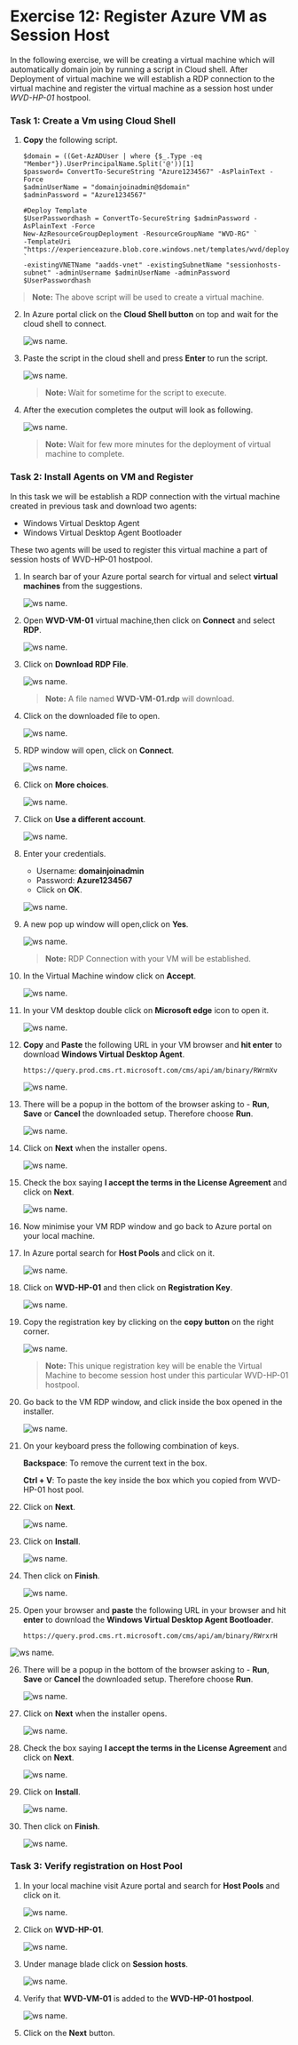 # Exercise 12: Register Azure VM as Session Host

In the following exercise, we will be creating a virtual machine which will automatically domain join by running a script in Cloud shell.
After Deployment of virtual machine we will establish a RDP connection to the virtual machine and register the virtual machine as a session host under *WVD-HP-01* hostpool.


### **Task 1: Create a Vm using Cloud Shell**

1. **Copy** the following script.

       $domain = ((Get-AzADUser | where {$_.Type -eq "Member"}).UserPrincipalName.Split('@'))[1]
       $password= ConvertTo-SecureString "Azure1234567" -AsPlainText -Force
       $adminUserName = "domainjoinadmin@$domain"
       $adminPassword = "Azure1234567"

       #Deploy Template
       $UserPasswordhash = ConvertTo-SecureString $adminPassword -AsPlainText -Force
       New-AzResourceGroupDeployment -ResourceGroupName "WVD-RG" `
       -TemplateUri "https://experienceazure.blob.core.windows.net/templates/wvd/deployVM.json" `
       -existingVNETName "aadds-vnet" -existingSubnetName "sessionhosts-subnet" -adminUsername $adminUserName -adminPassword $UserPasswordhash

       
>**Note:** The above script will be used to create a virtual machine.


2. In Azure portal click on the **Cloud Shell button** on top and wait for the cloud shell to connect.

   ![ws name.](media/a105.png)


3. Paste the script in the cloud shell and press **Enter** to run the script.

   ![ws name.](media/wvd54.png)
   
   >**Note:** Wait for sometime for the script to execute.
   
4. After the execution completes the output will look as following.

   ![ws name.](media/wvd55.png)

   >**Note:** Wait for few more minutes for the deployment of virtual machine to complete.


### **Task 2: Install Agents on VM and Register**

In this task we will be establish a RDP connection with the virtual machine created in previous task and download two agents:

  - Windows Virtual Desktop Agent
  - Windows Virtual Desktop Agent Bootloader
  
These two agents will be used to register this virtual machine a part of session hosts of WVD-HP-01 hostpool.

1. In search bar of your Azure portal search for virtual and select **virtual machines** from the suggestions.

   ![ws name.](media/a67.png)
   
2. Open **WVD-VM-01** virtual machine,then click on **Connect** and select **RDP**.

   ![ws name.](media/a81.png)
   
  
3. Click on **Download RDP File**.

   ![ws name.](media/a82.png)
   
   >**Note:** A file named **WVD-VM-01.rdp** will download.
  
4. Click on the downloaded file to open.

   ![ws name.](media/197.png)
   
   
5. RDP window will open, click on **Connect**.

   ![ws name.](media/a89.png)
   
   
6. Click on **More choices**.

   ![ws name.](media/a100.png)
   
   
7. Click on **Use a different account**.

   ![ws name.](media/a101.png)
   
   
8. Enter your credentials.
   
     - Username: **domainjoinadmin**   
     - Password: **Azure1234567**
     - Click on **OK**.
   
   ![ws name.](media/a92.png)

   
9. A new pop up window will open,click on **Yes**.
 
   ![ws name.](media/202.png)
    
   >**Note:** RDP Connection with your VM will be established.
    
    
10. In the Virtual Machine window click on **Accept**.
 
    ![ws name.](media/203.png)
   
11. In your VM desktop double click on **Microsoft edge** icon to open it.
 
    ![ws name.](media/204.png)
   
12. **Copy** and **Paste** the following URL in your VM browser and **hit enter** to download **Windows Virtual Desktop Agent**.
 
        https://query.prod.cms.rt.microsoft.com/cms/api/am/binary/RWrmXv
 
    ![ws name.](media/205.png)
    
   
13. There will be a popup in the bottom of the browser asking to - **Run**, **Save** or **Cancel** the downloaded setup. Therefore choose **Run**.
 
    ![ws name.](media/a114.png)

14. Click on **Next** when the installer opens. 

    ![ws name.](media/207.png)
        
15. Check the box saying **I accept the terms in the License Agreement** and click on **Next**.

    ![ws name.](media/208.png)
    
16. Now minimise your VM RDP window and go back to Azure portal on your local machine.


17. In Azure portal search for **Host Pools** and click on it.

    ![ws name.](media/a93.png)
   
18. Click on **WVD-HP-01** and then click on **Registration Key**.
 
    ![ws name.](media/a94.png)
   
19. Copy the registration key by clicking on the **copy button** on the right corner.

    ![ws name.](media/a95.png)
    
    >**Note:** This unique registration key will be enable the Virtual Machine to become session host under this particular WVD-HP-01 hostpool.
    
20. Go back to the VM RDP window, and click inside the box opened in the installer.

    ![ws name.](media/213.png)
      

21. On your keyboard press the following combination of keys.

    **Backspace**: To remove the current text in the box.
    
    **Ctrl + V**: To paste the key inside the box which you copied from WVD-HP-01 host pool.
    
22. Click on **Next**.

    ![ws name.](media/214.png)
     
23. Click on **Install**.

    ![ws name.](media/215.png)
    
24. Then click on **Finish**.

    ![ws name.](media/216.png)   
    
25. Open your browser and **paste** the following URL in your browser and hit **enter** to download the  **Windows Virtual Desktop Agent Bootloader**.

    ```https://query.prod.cms.rt.microsoft.com/cms/api/am/binary/RWrxrH ```      

   ![ws name.](media/217.png)
 
26. There will be a popup in the bottom of the browser asking to - **Run**, **Save** or **Cancel** the downloaded setup. Therefore choose **Run**.

    ![ws name.](media/218.png)
    
27. Click on **Next** when the installer opens.

    ![ws name.](media/219.png)
   
28. Check the box saying **I accept the terms in the License Agreement** and click on **Next**.

    ![ws name.](media/220.png)
   
29. Click on **Install**.

    ![ws name.](media/221.png)
    
    
30. Then click on **Finish**.

    ![ws name.](media/222.png)
    
  
  
### **Task 3: Verify registration on Host Pool**


1. In your local machine visit Azure portal and search for **Host Pools** and click on it.

   ![ws name.](media/w5.png)



2. Click on **WVD-HP-01**.

   ![ws name.](media/224.png)
    
    
3. Under manage blade click on **Session hosts**.

   ![ws name.](media/225.png)
    
    
  
4. Verify that **WVD-VM-01** is added to the **WVD-HP-01 hostpool**.

   ![ws name.](media/226.png) 

5. Click on the **Next** button.






